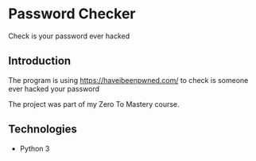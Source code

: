# Password Checker
Check is your password ever hacked

## Introduction
The program is using https://haveibeenpwned.com/ to check is someone ever hacked your password

The project was part of my Zero To Mastery course.

## Technologies
- Python 3

